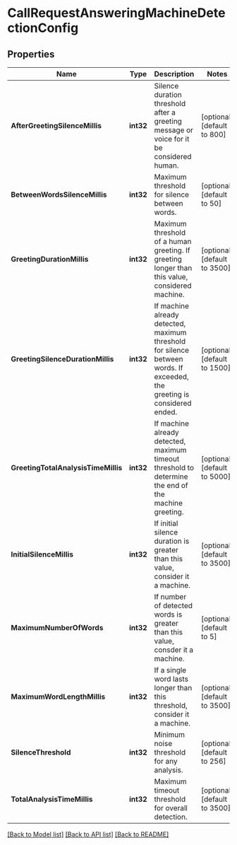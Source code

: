 # CallRequestAnsweringMachineDetectionConfig

## Properties
Name | Type | Description | Notes
------------ | ------------- | ------------- | -------------
**AfterGreetingSilenceMillis** | **int32** | Silence duration threshold after a greeting message or voice for it be considered human. | [optional] [default to 800]
**BetweenWordsSilenceMillis** | **int32** | Maximum threshold for silence between words. | [optional] [default to 50]
**GreetingDurationMillis** | **int32** | Maximum threshold of a human greeting. If greeting longer than this value, considered machine. | [optional] [default to 3500]
**GreetingSilenceDurationMillis** | **int32** | If machine already detected, maximum threshold for silence between words. If exceeded, the greeting is considered ended. | [optional] [default to 1500]
**GreetingTotalAnalysisTimeMillis** | **int32** | If machine already detected, maximum timeout threshold to determine the end of the machine greeting. | [optional] [default to 5000]
**InitialSilenceMillis** | **int32** | If initial silence duration is greater than this value, consider it a machine. | [optional] [default to 3500]
**MaximumNumberOfWords** | **int32** | If number of detected words is greater than this value, consder it a machine. | [optional] [default to 5]
**MaximumWordLengthMillis** | **int32** | If a single word lasts longer than this threshold, consider it a machine. | [optional] [default to 3500]
**SilenceThreshold** | **int32** | Minimum noise threshold for any analysis. | [optional] [default to 256]
**TotalAnalysisTimeMillis** | **int32** | Maximum timeout threshold for overall detection. | [optional] [default to 3500]

[[Back to Model list]](../README.md#documentation-for-models) [[Back to API list]](../README.md#documentation-for-api-endpoints) [[Back to README]](../README.md)

